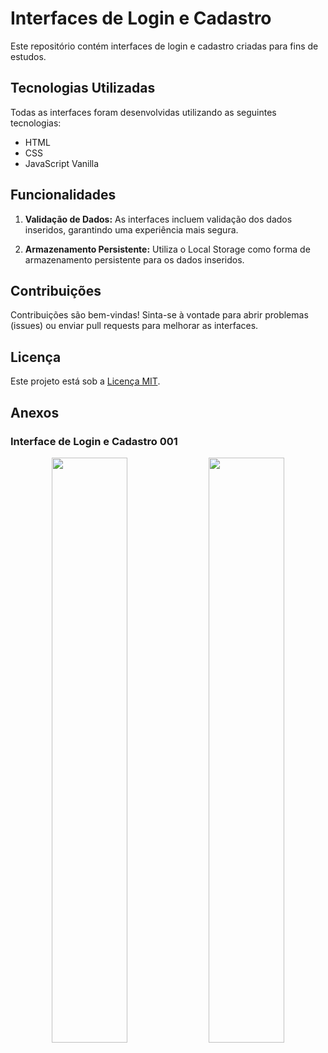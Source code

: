 # Interfaces de Login e Cadastro

Este repositório contém interfaces de login e cadastro criadas para fins de estudos.

## Tecnologias Utilizadas

Todas as interfaces foram desenvolvidas utilizando as seguintes tecnologias:

- HTML
- CSS
- JavaScript Vanilla

## Funcionalidades

1. **Validação de Dados:** As interfaces incluem validação dos dados inseridos, garantindo uma experiência mais segura.

2. **Armazenamento Persistente:** Utiliza o Local Storage como forma de armazenamento persistente para os dados inseridos.

## Contribuições

Contribuições são bem-vindas! Sinta-se à vontade para abrir problemas (issues) ou enviar pull requests para melhorar as interfaces.

## Licença

Este projeto está sob a [Licença MIT](LICENSE).

## Anexos

### Interface de Login e Cadastro 001

<div align="center">
  <img src="https://github.com/CesarCaus/Interfaces-de-Login-e-Cadastro/assets/133895328/c8cc6f4a-9a07-4197-8d8e-e53dfb7f7882" width="49%">
  <img src="https://github.com/CesarCaus/Interfaces-de-Login-e-Cadastro/assets/133895328/2e2390d2-236a-463e-81e2-38d25d806de7" width="49%">
</div>